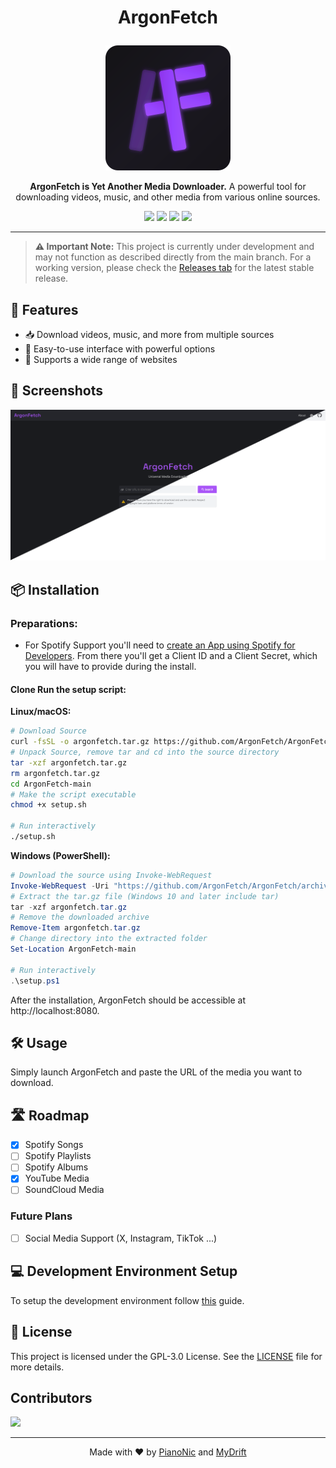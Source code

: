 # <p align="center">ArgonFetch</p>
<p align="center">
  <img src="assets/logo-simple.svg" width="200" alt="ArgonFetch Logo">
</p>
<p align="center">
  <strong>ArgonFetch is Yet Another Media Downloader.</strong> 
  A powerful tool for downloading videos, music, and other media from various online sources. 
</p>
<p align="center">
  <a><img src="https://hits.seeyoufarm.com/api/count/incr/badge.svg?url=https%3A%2F%2Fgithub.com%2FArgonFetch%2FArgonFetch&count_bg=%23A855F6&title_bg=%23555555&icon=powershell.svg&icon_color=%23E7E7E7&title=Visits&edge_flat=false"/></a>
  <a href="https://www.argonfetch.dev/"><img src="https://img.shields.io/badge/Cloud%20Version-argonfetch.dev-9f54e5.svg"/></a>
  <a href="https://github.com/ArgonFetch/ArgonFetch?tab=readme-ov-file#-installation"><img src="https://img.shields.io/badge/Selfhost-Instructions-9f54e5.svg"/></a>
  <a href="https://github.com/ArgonFetch/ArgonFetch/blob/main/devenv.md"><img src="https://img.shields.io/badge/Development-Setup-9f54e5.svg"/></a>
</p>

---

> **⚠️ Important Note:** This project is currently under development and may not function as described directly from the main branch. For a working version, please check the [Releases tab](https://github.com/ArgonFetch/ArgonFetch/releases) for the latest stable release.

<!-- [![Version](https://img.shields.io/github/v/release/ArgonFetch/ArgonFetch?color=%230567ff&label=Latest%20Release&style=for-the-badge)](https://github.com/ArgonFetch/ArgonFetch/releases/latest) -->

## 🚀 Features
- 📥 Download videos, music, and more from multiple sources 
- 🎯 Easy-to-use interface with powerful options 
- 🔗 Supports a wide range of websites 

## 📸 Screenshots
<p align="center">
  <img src=".\assets\startpage.png" width="1000" alt="ArgonFetch Screenshot">
</p>

## 📦 Installation

### Preparations:

- For Spotify Support you'll need to [create an App using Spotify for Developers](https://developer.spotify.com/documentation/web-api/concepts/apps).
  From there you'll get a Client ID and a Client Secret, which you will have to provide during the install.

#### Clone Run the setup script:
   
   **Linux/macOS:**
   ```sh
   # Download Source
   curl -fsSL -o argonfetch.tar.gz https://github.com/ArgonFetch/ArgonFetch/archive/refs/heads/main.tar.gz
   # Unpack Source, remove tar and cd into the source directory
   tar -xzf argonfetch.tar.gz
   rm argonfetch.tar.gz
   cd ArgonFetch-main
   # Make the script executable
   chmod +x setup.sh
   
   # Run interactively
   ./setup.sh
   ```
   
   **Windows (PowerShell):**
   ```powershell   
   # Download the source using Invoke-WebRequest
   Invoke-WebRequest -Uri "https://github.com/ArgonFetch/ArgonFetch/archive/refs/heads/main.tar.gz" -OutFile "argonfetch.tar.gz"
   # Extract the tar.gz file (Windows 10 and later include tar)
   tar -xzf argonfetch.tar.gz
   # Remove the downloaded archive
   Remove-Item argonfetch.tar.gz
   # Change directory into the extracted folder
   Set-Location ArgonFetch-main

   # Run interactively
   .\setup.ps1
   ```

After the installation, ArgonFetch should be accessible at http://localhost:8080.

## 🛠️ Usage
Simply launch ArgonFetch and paste the URL of the media you want to download. 
<!--- Choose your preferred format and quality, then start downloading! --->

## 🛣️ Roadmap
- [x] Spotify Songs
- [ ] Spotify Playlists
- [ ] Spotify Albums
- [x] YouTube Media
- [ ] SoundCloud Media
### Future Plans
- [ ] Social Media Support (X, Instagram, TikTok ...)

## 💻 Development Environment Setup
To setup the development environment follow [this](devenv.md) guide.

## 📜 License
This project is licensed under the GPL-3.0 License. 
See the [LICENSE](LICENSE) file for more details.

## Contributors
<a href="https://github.com/argonfetch/argonfetch/graphs/contributors">
  <img src="https://contrib.rocks/image?repo=argonfetch/argonfetch " />
</a>

---
<p align="center">Made with ❤️ by <a href="https://github.com/Pianonic">PianoNic</a> and <a href="https://github.com/MyDrift-user">MyDrift</a></p>
